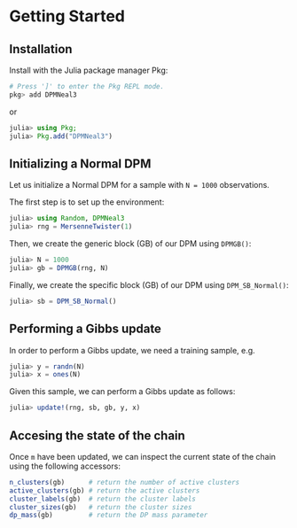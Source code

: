 # Getting Started

## Installation

Install with the Julia package manager Pkg:

```julia
# Press ']' to enter the Pkg REPL mode.
pkg> add DPMNeal3
```
or
```julia
julia> using Pkg; 
julia> Pkg.add("DPMNeal3")
```

## Initializing a Normal DPM

Let us initialize a Normal DPM for a sample with `N = 1000` observations.

The first step is to set up the environment:

```julia
julia> using Random, DPMNeal3
julia> rng = MersenneTwister(1)
```

Then, we create the generic block (GB) of our DPM using `DPMGB()`:

```julia
julia> N = 1000
julia> gb = DPMGB(rng, N)
```

Finally, we create the specific block (GB) of our DPM using `DPM_SB_Normal()`:

```julia
julia> sb = DPM_SB_Normal()
```

## Performing a Gibbs update

In order to perform a Gibbs update, we need a training sample, e.g.

```julia
julia> y = randn(N)
julia> x = ones(N)
```

Given this sample, we can perform a Gibbs update as follows:

```julia
julia> update!(rng, sb, gb, y, x)
```

## Accesing the state of the chain

Once `m` have been updated, we can inspect the current state of the chain using the following accessors:

```julia
n_clusters(gb)      # return the number of active clusters
active_clusters(gb) # return the active clusters
cluster_labels(gb)  # return the cluster labels
cluster_sizes(gb)   # return the cluster sizes
dp_mass(gb)         # return the DP mass parameter
```
